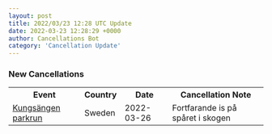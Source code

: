```yaml
---
layout: post
title: 2022/03/23 12:28 UTC Update
date: 2022-03-23 12:28:29 +0000
author: Cancellations Bot
category: 'Cancellation Update'
---
```


<h3>New Cancellations</h3>
<div class='hscrollable'>
<table style='width: 100%'>
    <tr>
        <th>Event</th>
        <th>Country</th>
        <th>Date</th>
        <th>Cancellation Note</th>
    </tr>
    <tr>
        <td><a href="https://www.parkrun.se/kungsangen">Kungsängen parkrun</a></td>
        <td>Sweden</td>
        <td>2022-03-26</td>
        <td>Fortfarande is på spåret i skogen</td>
    </tr>
</table>
</div>
